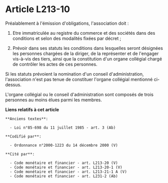 # Article L213-10

Préalablement à l'émission d'obligations, l'association doit :

1. Etre immatriculée au registre du commerce et des sociétés dans des conditions et selon des modalités fixées par décret ;

2. Prévoir dans ses statuts les conditions dans lesquelles seront désignées les personnes chargées de la diriger, de la
représenter et de l'engager vis-à-vis des tiers, ainsi que la constitution d'un organe collégial chargé de contrôler les
actes de ces personnes.

Si les statuts prévoient la nomination d'un conseil d'administration, l'association n'est pas tenue de constituer l'organe
collégial mentionné ci-dessus.

L'organe collégial ou le conseil d'administration sont composés de trois personnes au moins élues parmi les membres.

**Liens relatifs à cet article**

	**Anciens textes**:

	  - Loi n°85-698 du 11 juillet 1985 - art. 3 (Ab)

	**Codifié par**:

	  - Ordonnance n°2000-1223 du 14 décembre 2000 (V)

	**Cité par**:

	  - Code monétaire et financier - art. L213-20 (V)
	  - Code monétaire et financier - art. L213-20-1 (V)
	  - Code monétaire et financier - art. L213-21-1 A (V)
	  - Code monétaire et financier - art. L231-2 (Ab)

